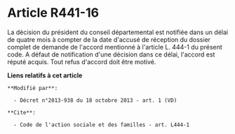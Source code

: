# Article R441-16

La décision du président du conseil départemental est notifiée dans un délai de quatre mois à compter de la date d'accusé de
réception du dossier complet de demande de l'accord mentionné à l'article L. 444-1 du présent code. A défaut de notification
d'une décision dans ce délai, l'accord est réputé acquis. Tout refus d'accord doit être motivé.

**Liens relatifs à cet article**

	**Modifié par**:

	  - Décret n°2013-938 du 18 octobre 2013 - art. 1 (VD)

	**Cite**:

	  - Code de l'action sociale et des familles - art. L444-1
